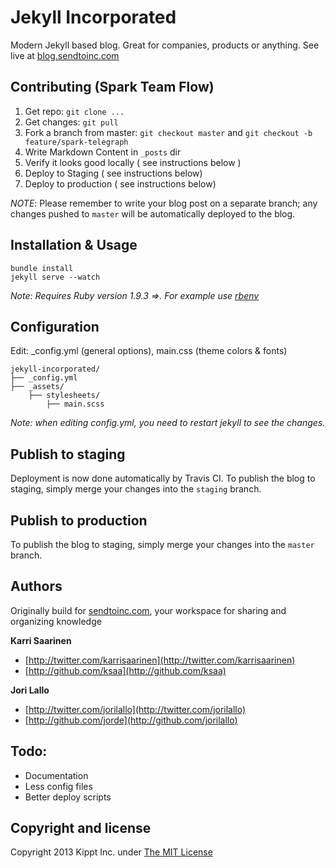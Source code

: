 # Jekyll Incorporated
Modern Jekyll based blog. Great for companies, products or anything. See live at [blog.sendtoinc.com](http://blog.sendtoinc.com)

## Contributing (Spark Team Flow)

1. Get repo: `git clone ...`
2. Get changes: `git pull`
3. Fork a branch from master: `git checkout master` and `git checkout -b feature/spark-telegraph`
4. Write Markdown Content in `_posts` dir
5. Verify it looks good locally ( see instructions below )
6. Deploy to Staging ( see instructions below)
7. Deploy to production ( see instructions below)

*NOTE*: Please remember to write your blog post on a separate branch; any changes pushed to `master` will be automatically deployed to the blog.

## Installation & Usage
    bundle install
    jekyll serve --watch

_Note: Requires Ruby version 1.9.3 =>. For example use [rbenv](https://github.com/sstephenson/rbenv)_

## Configuration
Edit: _config.yml (general options), main.css (theme colors &amp; fonts)

```
jekyll-incorporated/
├── _config.yml
├── _assets/
    ├── stylesheets/
        ├── main.scss
```

_Note: when editing _config.yml, you need to restart jekyll to see the changes.__

## Publish to staging

Deployment is now done automatically by Travis CI. To publish the blog to staging, simply merge your changes into the `staging` branch.

## Publish to production

To publish the blog to staging, simply merge your changes into the `master` branch.

## Authors

Originally build for [sendtoinc.com](https://sendtoinc.com), your workspace for sharing and organizing knowledge

**Karri Saarinen**

+ [http://twitter.com/karrisaarinen](http://twitter.com/karrisaarinen)
+ [http://github.com/ksaa](http://github.com/ksaa)

**Jori Lallo**

+ [http://twitter.com/jorilallo](http://twitter.com/jorilallo)
+ [http://github.com/jorde](http://github.com/jorilallo)

## Todo:

+ Documentation
+ Less config files
+ Better deploy scripts

## Copyright and license

Copyright 2013 Kippt Inc. under [The MIT License ](LICENSE)
